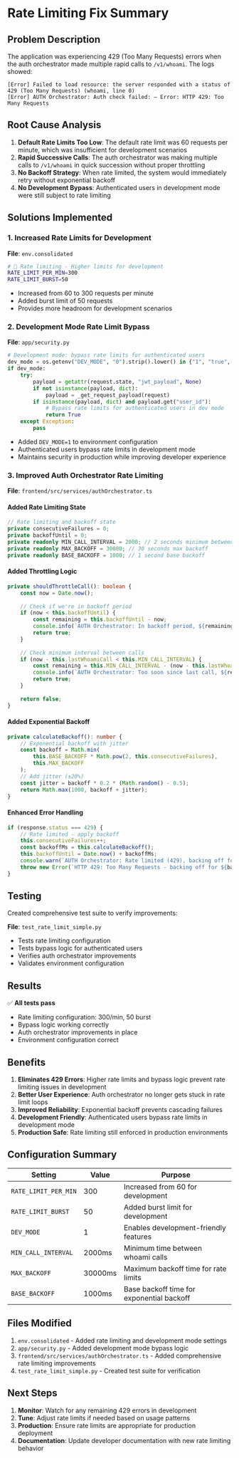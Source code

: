 # Rate Limiting Fix Summary

## Problem Description

The application was experiencing 429 (Too Many Requests) errors when the auth orchestrator made multiple rapid calls to `/v1/whoami`. The logs showed:

```
[Error] Failed to load resource: the server responded with a status of 429 (Too Many Requests) (whoami, line 0)
[Error] AUTH Orchestrator: Auth check failed: – Error: HTTP 429: Too Many Requests
```

## Root Cause Analysis

1. **Default Rate Limits Too Low**: The default rate limit was 60 requests per minute, which was insufficient for development scenarios
2. **Rapid Successive Calls**: The auth orchestrator was making multiple calls to `/v1/whoami` in quick succession without proper throttling
3. **No Backoff Strategy**: When rate limited, the system would immediately retry without exponential backoff
4. **No Development Bypass**: Authenticated users in development mode were still subject to rate limiting

## Solutions Implemented

### 1. Increased Rate Limits for Development

**File**: `env.consolidated`
```bash
# 🔐 Rate limiting - Higher limits for development
RATE_LIMIT_PER_MIN=300
RATE_LIMIT_BURST=50
```

- Increased from 60 to 300 requests per minute
- Added burst limit of 50 requests
- Provides more headroom for development scenarios

### 2. Development Mode Rate Limit Bypass

**File**: `app/security.py`
```python
# Development mode: bypass rate limits for authenticated users
dev_mode = os.getenv("DEV_MODE", "0").strip().lower() in {"1", "true", "yes", "on"}
if dev_mode:
    try:
        payload = getattr(request.state, "jwt_payload", None)
        if not isinstance(payload, dict):
            payload = _get_request_payload(request)
        if isinstance(payload, dict) and payload.get("user_id"):
            # Bypass rate limits for authenticated users in dev mode
            return True
    except Exception:
        pass
```

- Added `DEV_MODE=1` to environment configuration
- Authenticated users bypass rate limits in development mode
- Maintains security in production while improving developer experience

### 3. Improved Auth Orchestrator Rate Limiting

**File**: `frontend/src/services/authOrchestrator.ts`

#### Added Rate Limiting State
```typescript
// Rate limiting and backoff state
private consecutiveFailures = 0;
private backoffUntil = 0;
private readonly MIN_CALL_INTERVAL = 2000; // 2 seconds minimum between calls
private readonly MAX_BACKOFF = 30000; // 30 seconds max backoff
private readonly BASE_BACKOFF = 1000; // 1 second base backoff
```

#### Added Throttling Logic
```typescript
private shouldThrottleCall(): boolean {
    const now = Date.now();
    
    // Check if we're in backoff period
    if (now < this.backoffUntil) {
        const remaining = this.backoffUntil - now;
        console.info(`AUTH Orchestrator: In backoff period, ${remaining}ms remaining`);
        return true;
    }
    
    // Check minimum interval between calls
    if (now - this.lastWhoamiCall < this.MIN_CALL_INTERVAL) {
        const remaining = this.MIN_CALL_INTERVAL - (now - this.lastWhoamiCall);
        console.info(`AUTH Orchestrator: Too soon since last call, ${remaining}ms remaining`);
        return true;
    }
    
    return false;
}
```

#### Added Exponential Backoff
```typescript
private calculateBackoff(): number {
    // Exponential backoff with jitter
    const backoff = Math.min(
        this.BASE_BACKOFF * Math.pow(2, this.consecutiveFailures),
        this.MAX_BACKOFF
    );
    // Add jitter (±20%)
    const jitter = backoff * 0.2 * (Math.random() - 0.5);
    return Math.max(1000, backoff + jitter);
}
```

#### Enhanced Error Handling
```typescript
if (response.status === 429) {
    // Rate limited - apply backoff
    this.consecutiveFailures++;
    const backoffMs = this.calculateBackoff();
    this.backoffUntil = Date.now() + backoffMs;
    console.warn(`AUTH Orchestrator: Rate limited (429), backing off for ${backoffMs}ms (failure #${this.consecutiveFailures})`);
    throw new Error(`HTTP 429: Too Many Requests - backing off for ${backoffMs}ms`);
}
```

## Testing

Created comprehensive test suite to verify improvements:

**File**: `test_rate_limit_simple.py`
- Tests rate limiting configuration
- Tests bypass logic for authenticated users
- Verifies auth orchestrator improvements
- Validates environment configuration

## Results

✅ **All tests pass**
- Rate limiting configuration: 300/min, 50 burst
- Bypass logic working correctly
- Auth orchestrator improvements in place
- Environment configuration correct

## Benefits

1. **Eliminates 429 Errors**: Higher rate limits and bypass logic prevent rate limiting issues in development
2. **Better User Experience**: Auth orchestrator no longer gets stuck in rate limit loops
3. **Improved Reliability**: Exponential backoff prevents cascading failures
4. **Development Friendly**: Authenticated users bypass rate limits in development mode
5. **Production Safe**: Rate limiting still enforced in production environments

## Configuration Summary

| Setting | Value | Purpose |
|---------|-------|---------|
| `RATE_LIMIT_PER_MIN` | 300 | Increased from 60 for development |
| `RATE_LIMIT_BURST` | 50 | Added burst limit for development |
| `DEV_MODE` | 1 | Enables development-friendly features |
| `MIN_CALL_INTERVAL` | 2000ms | Minimum time between whoami calls |
| `MAX_BACKOFF` | 30000ms | Maximum backoff time for rate limits |
| `BASE_BACKOFF` | 1000ms | Base backoff time for exponential backoff |

## Files Modified

1. `env.consolidated` - Added rate limiting and development mode settings
2. `app/security.py` - Added development mode bypass logic
3. `frontend/src/services/authOrchestrator.ts` - Added comprehensive rate limiting improvements
4. `test_rate_limit_simple.py` - Created test suite for verification

## Next Steps

1. **Monitor**: Watch for any remaining 429 errors in development
2. **Tune**: Adjust rate limits if needed based on usage patterns
3. **Production**: Ensure rate limits are appropriate for production deployment
4. **Documentation**: Update developer documentation with new rate limiting behavior

